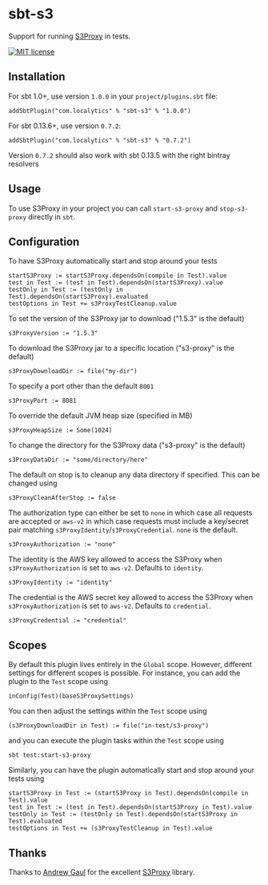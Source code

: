 sbt-s3
===============

Support for running [S3Proxy](https://github.com/andrewgaul/s3proxy) in tests.

[![MIT license](https://img.shields.io/badge/license-MIT%20License-blue.svg)](LICENSE) 

Installation
------------
For sbt 1.0+, use version `1.0.0` in your `project/plugins.sbt` file:
```
addSbtPlugin("com.localytics" % "sbt-s3" % "1.0.0")
```


For sbt 0.13.6+, use version `0.7.2`:

```
addSbtPlugin("com.localytics" % "sbt-s3" % "0.7.2")
```

Version `0.7.2` should also work with sbt 0.13.5 with the right bintray resolvers

Usage
-----

To use S3Proxy in your project you can call `start-s3-proxy` and `stop-s3-proxy` directly in `sbt`.

Configuration
-------------

To have S3Proxy automatically start and stop around your tests

```
startS3Proxy := startS3Proxy.dependsOn(compile in Test).value
test in Test := (test in Test).dependsOn(startS3Proxy).value
testOnly in Test := (testOnly in Test).dependsOn(startS3Proxy).evaluated
testOptions in Test += s3ProxyTestCleanup.value
```

To set the version of the S3Proxy jar to download ("1.5.3" is the default)

```
s3ProxyVersion := "1.5.3"
```

To download the S3Proxy jar to a specific location ("s3-proxy" is the default)

```
s3ProxyDownloadDir := file("my-dir")
```

To specify a port other than the default `8001`

```
s3ProxyPort := 8081
```

To override the default JVM heap size (specified in MB)

```
s3ProxyHeapSize := Some(1024)
```

To change the directory for the S3Proxy data ("s3-proxy" is the default)

```
s3ProxyDataDir := "some/directory/here"
```

The default on stop is to cleanup any data directory if specified. This can be changed using

```
s3ProxyCleanAfterStop := false
```

The authorization type can either be set to `none` in which case all requests are accepted or `aws-v2` in which case
requests must include a key/secret pair matching `s3ProxyIdentity`/`s3ProxyCredential`. `none` is the default.

```
s3ProxyAuthorization := "none"
```

The identity is the AWS key allowed to access the S3Proxy when `s3ProxyAuthorization` is set to `aws-v2`. Defaults to `identity`.

```
s3ProxyIdentity := "identity"
```

The credential is the AWS secret key allowed to access the S3Proxy when `s3ProxyAuthorization` is set to `aws-v2`. Defaults to `credential`.

```
s3ProxyCredential := "credential"
```

Scopes
------

By default this plugin lives entirely in the `Global` scope. However, different settings for different scopes is possible. For instance, you can add the plugin to the `Test` scope using

```
inConfig(Test)(baseS3ProxySettings)
```

You can then adjust the settings within the `Test` scope using

```
(s3ProxyDownloadDir in Test) := file("in-test/s3-proxy")
```

and you can execute the plugin tasks within the `Test` scope using

```
sbt test:start-s3-proxy
```

Similarly, you can have the plugin automatically start and stop around your tests using

```
startS3Proxy in Test := (startS3Proxy in Test).dependsOn(compile in Test).value
test in Test := (test in Test).dependsOn(startS3Proxy in Test).value
testOnly in Test := (testOnly in Test).dependsOn(startS3Proxy in Test).evaluated
testOptions in Test += (s3ProxyTestCleanup in Test).value
```

Thanks
------

Thanks to [Andrew Gaul](https://github.com/andrewgaul) for the excellent [S3Proxy](https://github.com/andrewgaul/s3proxy) library.
